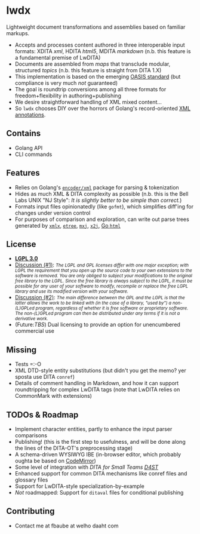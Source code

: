 # lwdx
Lightweight document transformations and assemblies based on familiar markups.
* Accepts and processes content authored in three interoperable input formats: XDITA _xml_, HDITA _html5_, MDITA _markdown_ (n.b. this feature is a fundamental premise of LwDITA) 
* Documents are assembled from _maps_ that transclude modular, structured _topics_ (n.b. this feature is straight from DITA 1.X) 
* This implementation is based on the emerging [OASIS standard](https://github.com/oasis-open/dita-lightweight) (but compliance is very much _not_ guaranteed) 
* The goal is roundtrip conversions among all three formats for freedom+flexibility in authoring+publishing  
* We desire straightforward handling of XML mixed content... 
* So `lwdx` chooses DIY over the horrors of Golang's record-oriented [XML annotations](https://godoc.org/encoding/xml#Marshal). 
## Contains 
* Golang API
* CLI commands 
## Features
* Relies on Golang's [`encoder/xml`](https://godoc.org/encoding/xml) package for parsing & tokenization
* Hides as much XML & DITA complexity as possible (n.b. this is the Bell Labs UNIX "NJ Style": _It is slightly better to be simple than correct._)
* Formats input files opinionatedly (like `gofmt`), which simplifies diff'ing for changes under version control 
* For purposes of comparison and exploration, can write out parse trees generated by [`xmlx`](https://github.com/jteeuwen/go-pkg-xmlx), [`etree`](https://github.com/beevik/etree), [`mxj`](https://github.com/clbanning/mxj), [`x2j`](https://github.com/clbanning/mxj/tree/master/x2j), [Go `html`](https://godoc.org/golang.org/x/net/html)
## License
* [__LGPL 3.0__](https://www.gnu.org/licenses/lgpl-3.0.en.html)
* [Discussion (#1)](https://www.whitesourcesoftware.com/whitesource-blog/top-10-gpl-questions-answered/): <i><small>The LGPL and GPL licenses differ with one major exception; with LGPL the requirement that you open up the source code to your own extensions to the software is removed. You are only obliged to subject your modifications to the original free library to the LGPL. Since the free library is always subject to the LGPL, it must be possible for any user of your software to modify, recompile or replace the free LGPL library and use its modified version with your software.</small></i>
* [Discussion (#2)](https://en.wikipedia.org/wiki/GNU_Lesser_General_Public_License): <i><small>The main difference between the GPL and the LGPL is that the latter allows the work to be linked with (in the case of a library, "used by") a  non-(L)GPLed program, regardless of whether it is free software or proprietary software. The non-(L)GPLed program can then be distributed under any terms if it is not a derivative work.</small></i>
* (Future:_TBS_) Dual licensing to provide an option for unencumbered commercial use 
## Missing
* Tests =:-O 
* XML DTD-style entity substitutions (but didn't you get the memo? yer sposta use DITA `conref`)
* Details of comment handling in Markdown, and how it can support roundtripping for complex LwDITA tags (note that LwDITA relies on CommonMark with extensions) 
## TODOs & Roadmap
* Implement character entities, partly to enhance the input parser comparisons 
* Publishing! (this is the first step to usefulness, and will be done along the lines of the DITA-OT's preprocessing stage) 
* A schema-driven WYSIWYG IBE (in-browser editor, which probably oughta be based on [CodeMirror](https://codemirror.net/demo/xmlcomplete.html)) 
* Some level of integration with _DITA for Small Teams_ [_D4ST_](http://www.dita-for-small-teams.org/)
* Enhanced support for common DITA mechanisms like conref files and glossary files 
* Support for LwDITA-style specialization-by-example 
* _Not_ roadmapped: Support for `ditaval` files for conditional publishing 
## Contributing
* Contact me at fbaube at welho daaht com 
